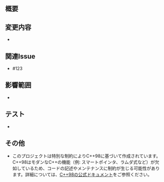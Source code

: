 ## 概要

## 変更内容

* 

## 関連Issue

* #123

## 影響範囲

* 

## テスト

* 

## その他

* このプロジェクトは特別な制約によりC++98に基づいて作成されています。C++98はモダンなC++の機能（例: スマートポインタ、ラムダ式など）が欠如しているため、コードの記述やメンテナンスに制約が生じる可能性があります。詳細については、[C++98の公式ドキュメント](https://en.cppreference.com/w/cpp/00)をご参照ください。
